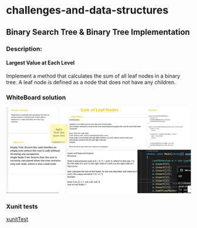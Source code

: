 # challenges-and-data-structures

## Binary Search Tree & Binary Tree Implementation

###  Description:
####  Largest Value at Each Level

Implement a method that calculates the sum of all leaf nodes in a binary tree. A leaf node is defined as a node that does not have any children.
### WhiteBoard solution


![whiteBoard](https://github.com/Nory9/challenges-and-data-structures/blob/Leaf-Sum/challenges-and-data-structures/DataStructures/Tree-Implementation/LeafSum/Screenshot%20(139).png?raw=true)

### Xunit tests

[xunitTest](https://github.com/Nory9/challenges-and-data-structures/blob/Leaf-Sum/CommonElements.Tests/SumOfLeafNodesTest.cs)